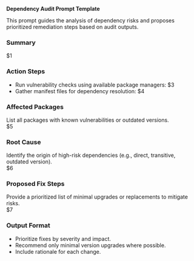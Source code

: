 <!-- $1=description, $2=prompt, $3=audit_commands, $4=manifests_list, $5=affected_packages, $6=root_cause, $7=proposed_fix_steps -->
**Dependency Audit Prompt Template**

This prompt guides the analysis of dependency risks and proposes prioritized remediation steps based on audit outputs.

### Summary
$1

### Action Steps
- Run vulnerability checks using available package managers:
  $3
- Gather manifest files for dependency resolution:
  $4

### Affected Packages
List all packages with known vulnerabilities or outdated versions.  
$5

### Root Cause
Identify the origin of high-risk dependencies (e.g., direct, transitive, outdated version).  
$6

### Proposed Fix Steps
Provide a prioritized list of minimal upgrades or replacements to mitigate risks.  
$7

### Output Format
- Prioritize fixes by severity and impact.
- Recommend only minimal version upgrades where possible.
- Include rationale for each change.

